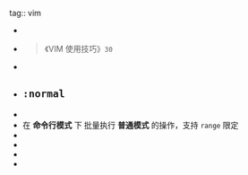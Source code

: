tag:: vim

-
- > 《VIM 使用技巧》`30`
-
- ## `:normal`
-
- 在 **命令行模式** 下 批量执行 **普通模式** 的操作，支持 `range` 限定
-
-
-
-
